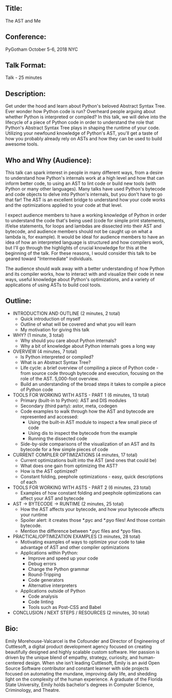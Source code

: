 Title:
------
The AST and Me

Conference:
-----------
PyGotham
October 5-6, 2018
NYC

Talk Format:
------------
Talk - 25 minutes

Description:
------------
Get under the hood and learn about Python's beloved Abstract Syntax Tree. Ever wonder how Python code is run? Overheard people arguing about whether Python is interpreted or compiled? In this talk, we will delve into the lifecycle of a piece of Python code in order to understand the role that Python's Abstract Syntax Tree plays in shaping the runtime of your code. Utilizing your newfound knowledge of Python's AST, you'll get a taste of how you probably already rely on ASTs and how they can be used to build awesome tools.

Who and Why (Audience):
-----------------------
This talk can spark interest in people in many different ways, from a desire to understand how Python's internals work at a high level and how that can inform better code, to using an AST to lint code or build new tools (with Python or many other languages). Many talks have used Python's bytecode and code objects to delve into Python's internals, but you don't have to go that far! The AST is an excellent bridge to understand how your code works and the optimizations applied to your code at that level.

I expect audience members to have a working knowledge of Python in order to understand the code that's being used (code for simple print statements, if/else statements, for loops and lambdas are dissected into their AST and bytecode, and audience members should not be caught up on what a lambda is, for example). It would be ideal for audience members to have an idea of how an interpreted language is structured and how compilers work, but I'll go through the highlights of crucial knowledge for this at the beginning of the talk. For these reasons, I would consider this talk to be geared toward "Intermediate" individuals.

The audience should walk away with a better understanding of how Python and its compiler works, how to interact with and visualize their code in new ways, useful knowledge about Python's optimizations, and a variety of applications of using ASTs to build cool tools.

Outline:
--------
* INTRODUCTION AND OUTLINE                      (2 minutes, 2 total)
    - Quick introduction of myself
    - Outline of what will be covered and what you will learn
    - My motivation for giving this talk
* WHY?                                          (1 minute, 3 total)
    - Why should you care about Python internals?
    - Why a bit of knowledge about Python internals goes a long way
* OVERVIEW                                      (4 minutes, 7 total)
    -  Is Python interpreted or compiled?
    -  What is an Abstract Syntax Tree?
    -  Life cycle: a brief overview of compiling a piece of Python code - from source code through bytecode and execution, focusing on the role of the AST. 5,000-foot overview.
    -  Build an understanding of the broad steps it takes to compile a piece of Python code
* TOOLS FOR WORKING WITH ASTS - PART 1          (6 minutes, 13 total)
    - Primary (built-in to Python): AST and DIS modules
    - Secondary (third party): astor, meta, codegen
    - Code examples to walk through how the AST and bytecode are represented and accessed:
        - Using the built-in AST module to inspect a few small piece of code
        - Using dis to inspect the bytecode from the example
        - Running the dissected code
    - Side-by-side comparisons of the visualization of an AST and its bytecode for a few simple pieces of code
* CURRENT COMPILER OPTIMIZATIONS                (4 minutes, 17 total)
    -  Current optimizations built into the AST (and ones that could be)
    - What does one gain from optimizing the AST?
    - How is the AST optimized?
    - Constant folding, peephole optimizations - easy, quick descriptions of each
* TOOLS FOR WORKING WITH ASTS - PART 2          (6 minutes, 23 total)
    - Examples of how constant folding and peephole optimizations can affect your AST and bytecode
* AST -> BYTECODE -> RUNTIME                    (2 minutes, 25 total)
    - How the AST affects your bytecode, and how your bytecode affects your runtime
    - Spoiler alert: it creates those *.pyc and *.pyo files! And those contain bytecode.
    - Mention the difference between *.pyc files and *pyo files.
* PRACTICAL/OPTIMIZATION EXAMPLES               (3 minutes, 28 total)
    - Motivating examples of ways to optimize your code to take advantage of AST and other compiler optimizations
    - Applications within Python:
        - Improve and speed up your code
        - Debug errors
        - Change the Python grammar
        - Round-Tripping
        - Code generators
        - Alternative interpreters
    - Applications outside of Python
        - Code analysis
        - Code linting
        - Tools such as Post-CSS and Babel
* CONCLUSION / NEXT STEPS / RESOURCES           (2 minutes, 30 total)

Bio:
----
Emily Morehouse-Valcarcel is the Cofounder and Director of Engineering of Cuttlesoft, a digital product development agency focused on creating beautifully designed and highly scalable custom software. Her passion is driven by the unique blend of empathy, strategy, curiosity, and human-centered design. When she isn’t leading Cuttlesoft, Emily is an avid Open Source Software contributor and constant learner with side projects focused on automating the mundane, improving daily life, and shedding light on the complexity of the human experience. A graduate of the Florida State University, Emily holds bachelor's degrees in Computer Science, Criminology, and Theatre.
